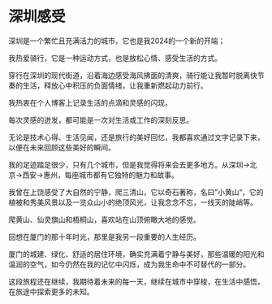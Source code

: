 # 深圳感受

深圳是一个繁忙且充满活力的城市，它也是我2024的一个新的开端；



我热爱骑行，它是一种运动方式，也是放松心情、感受生活的方式。



穿行在深圳的现代街道，沿着海边感受海风拂面的清爽，骑行能让我暂时脱离快节奏的生活，释放心中积压的负面情绪，让我重新燃起动力前行。



我热衷在个人博客上记录生活的点滴和灵感的闪现。



每次灵感的迸发，都可能是一次对生活或工作的深刻反思。



无论是技术心得、生活见闻，还是旅行的美好回忆，我都喜欢通过文字记录下来，以便在未来回顾这些美好的瞬间。



我的足迹踏足很少，只有几个城市，但是我觉得将来会去更多地方。从深圳->北京->西安->惠州，每座城市都有它独特的魅力和故事。



我曾在上饶感受了大自然的宁静，爬三清山，它以奇石著称，名曰”小黄山“，它的植被和秀美风景以及一览众山小的绝顶风光，让我念念不忘，一线天的陡峭等。



爬黄山、仙灵旗山和梧桐山，喜欢站在山顶俯瞰大地的感觉。



回想在厦门的那十年时光，那里是我另一段重要的人生经历。



厦门的城建、绿化、舒适的居住环境，确实充满着宁静与美好，那些温暖的阳光和温润的空气，如今仍然在我的记忆中闪烁，成为我生命中不可替代的一部分。



这段旅程还在继续，我期待着未来的每一天，继续在城市中穿梭，在生活中感悟，在旅途中探索更多的未知。



<!-- more -->

<script src="https://giscus.app/client.js"
	data-repo="joshzhong66/Josh-Mkdocs"
	data-repo-id="850548176"
	data-mapping="number"
	data-term="1"
	data-reactions-enabled="1"
	data-emit-metadata="0"
	data-input-position="bottom"
	data-theme="light"
	data-lang="zh-CN"
	crossorigin="anonymous"
	async>
</script>


